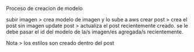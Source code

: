 Proceso de creacion de modelo

subir imagen > crea modelo de imagen y lo sube a aws
crear post > crea el post sin imagen
update post > actualiza el post recientemente creado. se le debe pasar el id del modelo de la/s imagen/es agregada/s recientemente.

Nota > los estilos son creado dentro del post
